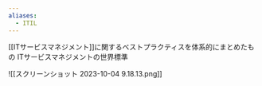 ```yaml
---
aliases:
  - ITIL
---
```

[[ITサービスマネジメント]]に関するベストプラクティスを体系的にまとめたもの
ITサービスマネジメントの世界標準

![[スクリーンショット 2023-10-04 9.18.13.png]]